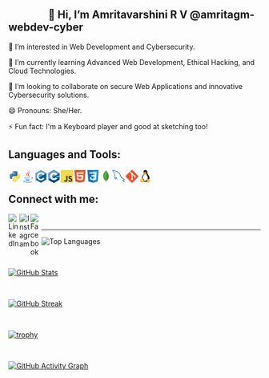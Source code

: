 ## &nbsp;  &nbsp;  &nbsp;  &nbsp;  &nbsp; &nbsp;  &nbsp;  &nbsp;    👋 Hi, I’m Amritavarshini R V @amritagm-webdev-cyber                                                                                                                                                                                    

👀 I’m interested in Web Development and Cybersecurity.                                                                                                                                                                         

🌱 I’m currently learning Advanced Web Development, Ethical Hacking, and Cloud Technologies.                                                                                                                            

💞️ I’m looking to collaborate on secure Web Applications and innovative Cybersecurity solutions.                                                                                                                                               

😄 Pronouns: She/Her.                                                                                                                                                                                                  

⚡ Fun fact: I'm a Keyboard player and good at sketching too!

## Languages and Tools:
[<img align="left" alt="Python" width="26px" src="https://raw.githubusercontent.com/devicons/devicon/master/icons/python/python-original.svg" />](https://python.org)
[<img align="left" alt="Java" width="26px" src="https://raw.githubusercontent.com/devicons/devicon/master/icons/java/java-original.svg" />](https://www.java.com)
[<img align="left" alt="C" width="26px" src="https://raw.githubusercontent.com/devicons/devicon/master/icons/c/c-original.svg" />](https://en.wikipedia.org/wiki/C_(programming_language))
[<img align="left" alt="C++" width="26px" src="https://raw.githubusercontent.com/devicons/devicon/master/icons/cplusplus/cplusplus-original.svg" />](https://cplusplus.com)
[<img align="left" alt="JavaScript" width="26px" src="https://raw.githubusercontent.com/devicons/devicon/master/icons/javascript/javascript-original.svg" />](https://developer.mozilla.org/en-US/docs/Web/JavaScript)
[<img align="left" alt="HTML5" width="26px" src="https://raw.githubusercontent.com/devicons/devicon/master/icons/html5/html5-original.svg" />](https://developer.mozilla.org/en-US/docs/Web/Guide/HTML/HTML5)
[<img align="left" alt="CSS3" width="26px" src="https://raw.githubusercontent.com/devicons/devicon/master/icons/css3/css3-original.svg" />](https://developer.mozilla.org/en-US/docs/Web/CSS)
[<img align="left" alt="MongoDB" width="26px" src="https://raw.githubusercontent.com/devicons/devicon/master/icons/mongodb/mongodb-original.svg" />](https://www.mongodb.com/)
[<img align="left" alt="MySQL" width="26px" src="https://raw.githubusercontent.com/devicons/devicon/master/icons/mysql/mysql-original.svg" />](https://www.mysql.com)
[<img align="left" alt="Git" width="26px" src="https://raw.githubusercontent.com/devicons/devicon/master/icons/git/git-original.svg" />](https://git-scm.com)
[<img align="left" alt="Linux" width="26px" src="https://raw.githubusercontent.com/devicons/devicon/master/icons/linux/linux-original.svg" />](https://www.linux.org)


<br/>


## Connect with me:
[<img align="left" alt="LinkedIn" width="22px" src="https://upload.wikimedia.org/wikipedia/commons/c/ca/LinkedIn_logo_initials.png" />](https://www.linkedin.com/in/amritavarshini-r-v-8015a42ba/)
[<img align="left" alt="Instagram" width="22px" src="https://upload.wikimedia.org/wikipedia/commons/a/a5/Instagram_icon.png" />](https://www.instagram.com/muruga666666/)
[<img align="left" alt="Facebook" width="22px" src="https://upload.wikimedia.org/wikipedia/commons/5/51/Facebook_f_logo_%282019%29.svg" />](https://www.facebook.com/profile.php?id=61561610520287&mibextid=ZbWKwL)


<br/>
<hr/>


![Top Languages](https://github-readme-stats.vercel.app/api/top-langs/?username=amritagm-webdev-cyber&layout=compact)  


<br/>

[![GitHub Stats](https://github-readme-stats.vercel.app/api?username=amritagm-webdev-cyber&show_icons=true&theme=merco)](https://github.com/amritagm-webdev-cyber)


<br/>



[![GitHub Streak](https://streak-stats.demolab.com/?user=amritagm-webdev-cyber&theme=merco)](https://git.io/streak-stats)

<br/>

[![trophy](https://github-profile-trophy.vercel.app/?username=amritagm-webdev-cyber)](https://github.com/ryo-ma/github-profile-trophy)

<br/>

[![GitHub Activity Graph](https://github-readme-activity-graph.vercel.app/graph?username=amritagm-webdev-cyber&theme=dracula)](https://github.com/amritagm-webdev-cyber)




